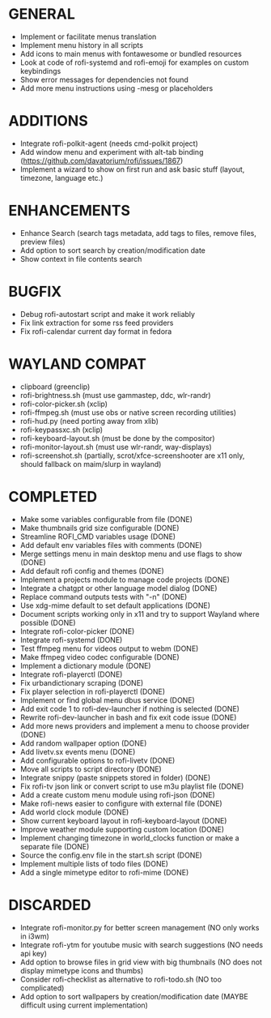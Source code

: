 # GENERAL
- Implement or facilitate menus translation
- Implement menu history in all scripts
- Add icons to main menus with fontawesome or bundled resources
- Look at code of rofi-systemd and rofi-emoji for examples on custom keybindings
- Show error messages for dependencies not found
- Add more menu instructions using -mesg or placeholders

# ADDITIONS
- Integrate rofi-polkit-agent (needs cmd-polkit project)
- Add window menu and experiment with alt-tab binding (https://github.com/davatorium/rofi/issues/1867)
- Implement a wizard to show on first run and ask basic stuff (layout, timezone, language etc.)

# ENHANCEMENTS
- Enhance Search (search tags metadata, add tags to files, remove files, preview files)
- Add option to sort search by creation/modification date
- Show context in file contents search

# BUGFIX
- Debug rofi-autostart script and make it work reliably
- Fix link extraction for some rss feed providers
- Fix rofi-calendar current day format in fedora

# WAYLAND COMPAT
- clipboard (greenclip)
- rofi-brightness.sh (must use gammastep, ddc, wlr-randr)
- rofi-color-picker.sh (xclip)
- rofi-ffmpeg.sh (must use obs or native screen recording utilities)
- rofi-hud.py (need porting away from xlib)
- rofi-keypassxc.sh (xclip)
- rofi-keyboard-layout.sh (must be done by the compositor)
- rofi-monitor-layout.sh (must use wlr-randr, way-displays)
- rofi-screenshot.sh (partially, scrot/xfce-screenshooter are x11 only, should fallback on maim/slurp in wayland)

# COMPLETED
- Make some variables configurable from file (DONE)
- Make thumbnails grid size configurable (DONE)
- Streamline ROFI_CMD variables usage (DONE)
- Add default env variables files with comments (DONE)
- Merge settings menu in main desktop menu and use flags to show (DONE)
- Add default rofi config and themes (DONE)
- Implement a projects module to manage code projects (DONE)
- Integrate a chatgpt or other language model dialog (DONE)
- Replace command outputs tests with "-n" (DONE)
- Use xdg-mime default to set default applications (DONE)
- Document scripts working only in x11 and try to support Wayland where possible (DONE)
- Integrate rofi-color-picker (DONE)
- Integrate rofi-systemd (DONE)
- Test ffmpeg menu for videos output to webm (DONE)
- Make ffmpeg video codec configurable (DONE)
- Implement a dictionary module (DONE)
- Integrate rofi-playerctl (DONE)
- Fix urbandictionary scraping (DONE)
- Fix player selection in rofi-playerctl (DONE)
- Implement or find global menu dbus service (DONE)
- Add exit code 1 to rofi-dev-launcher if nothing is selected (DONE)
- Rewrite rofi-dev-launcher in bash and fix exit code issue (DONE)
- Add more news providers and implement a menu to choose provider (DONE)
- Add random wallpaper option (DONE)
- Add livetv.sx events menu (DONE)
- Add configurable options to rofi-livetv (DONE)
- Move all scripts to script directory (DONE)
- Integrate snippy (paste snippets stored in folder) (DONE)
- Fix rofi-tv json link or convert script to use m3u playlist file (DONE)
- Add a create custom menu module using rofi-json (DONE)
- Make rofi-news easier to configure with external file (DONE)
- Add world clock module (DONE)
- Show current keyboard layout in rofi-keyboard-layout (DONE)
- Improve weather module supporting custom location (DONE)
- Implement changing timezone in world_clocks function or make a separate file (DONE)
- Source the config.env file in the start.sh script (DONE)
- Implement multiple lists of todo files (DONE)
- Add a single mimetype editor to rofi-mime (DONE)

# DISCARDED
- Integrate rofi-monitor.py for better screen management (NO only works in i3wm)
- Integrate rofi-ytm for youtube music with search suggestions (NO needs api key)
- Add option to browse files in grid view with big thumbnails (NO does not display mimetype icons and thumbs)
- Consider rofi-checklist as alternative to rofi-todo.sh (NO too complicated)
- Add option to sort wallpapers by creation/modification date (MAYBE difficult using current implementation)

